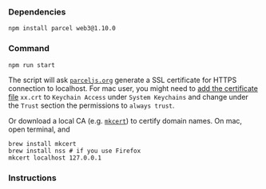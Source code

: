 ### Dependencies

```
npm install parcel web3@1.10.0
```

### Command
```
npm run start
```
The script will ask [`parceljs.org`](https://parceljs.org/) generate a SSL certificate for HTTPS connection to localhost. For mac user, you might need to [add the certificate file](https://support.apple.com/en-au/guide/keychain-access/kyca2431/mac) `xx.crt` to `Keychain Access` under `System Keychains` and change under the `Trust` section the permissions to `always trust`.

Or download a local CA (e.g. [`mkcert`](https://github.com/FiloSottile/mkcert)) to certify domain names. On mac, open terminal, and 
```
brew install mkcert
brew install nss # if you use Firefox
mkcert localhost 127.0.0.1
```

### Instructions



<!-- 1) Open your terminal and type

npm install -g 

2)  root folder that you want to serve you files and type:



3) Read the output of the terminal, something kinda http://localhost:8080 will appear. -->